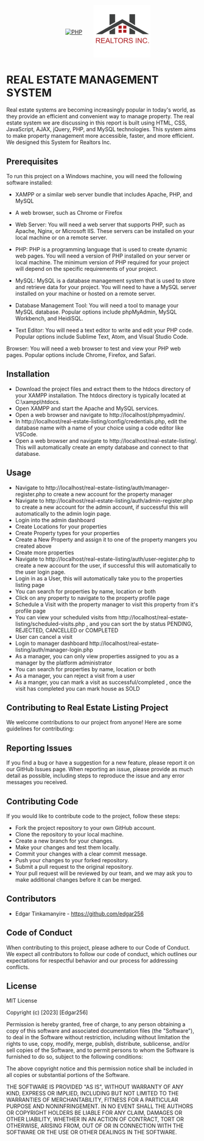 <div align="center" style="display: flex; align-items: center; justify-content: center;">
    <a href="https://php.net">
        <img
            alt="PHP"
            src="https://www.php.net/images/logos/new-php-logo.svg"
            width="150" 
            style="padding: 30px">   
    </a>
    <a href="https://php.net">
        <img
            alt=""
            src="https://raw.githubusercontent.com/Edgar256/real-estate-listing/master/images/logo.png"
            width="150">
    </a>
</div>

# REAL ESTATE MANAGEMENT SYSTEM
Real estate systems are becoming increasingly popular in today's world, as they provide an efficient and convenient way to manage property. The real estate system we are discussing in this report is built using HTML, CSS, JavaScript, AJAX, jQuery, PHP, and MySQL technologies. This system aims to make property management more accessible, faster, and more efficient. We designed this System for Realtors Inc.


## Prerequisites
To run this project on a Windows machine, you will need the following software installed:

- XAMPP or a similar web server bundle that includes Apache, PHP, and MySQL
- A web browser, such as Chrome or Firefox

- Web Server: You will need a web server that supports PHP, such as Apache, Nginx, or Microsoft IIS. These servers can be installed on your local machine or on a remote server.
- PHP: PHP is a programming language that is used to create dynamic web pages. You will need a version of PHP installed on your server or local machine. The minimum version of PHP required for your project will depend on the specific requirements of your project.
- MySQL: MySQL is a database management system that is used to store and retrieve data for your project. You will need to have a MySQL server installed on your machine or hosted on a remote server.
- Database Management Tool: You will need a tool to manage your MySQL database. Popular options include phpMyAdmin, MySQL Workbench, and HeidiSQL.
- Text Editor: You will need a text editor to write and edit your PHP code. Popular options include Sublime Text, Atom, and Visual Studio Code.

Browser: You will need a web browser to test and view your PHP web pages. Popular options include Chrome, Firefox, and Safari.

## Installation
- Download the project files and extract them to the htdocs directory of your XAMPP installation. The htdocs directory is typically located at C:\xampp\htdocs.
- Open XAMPP and start the Apache and MySQL services.
- Open a web browser and navigate to http://localhost/phpmyadmin/.
- In http://localhost/real-estate-listing/config/credentials.php, edit the database name with a name of your choice using a code editor like VSCode.
- Open a web browser and navigate to http://localhost/real-estate-listing/. This will automatically create an empty database and connect to that database.

## Usage
- Navigate to http://localhost/real-estate-listing/auth/manager-register.php to create a new account for the property manager
- Navigate to http://localhost/real-estate-listing/auth/admin-register.php to create a new account for the admin account, if successful this will automatically to the admin login page.
- Login into the admin dashboard
- Create Locations for your properties
- Create Property types for your properties
- Create a New Property and assign it to one of the property mangers you created above
- Create more properties
- Navigate to http://localhost/real-estate-listing/auth/user-register.php to create a new account for the user, if successful this will automatically to the user login page.
- Login in as a User, this will automatically take you to the properties listing page
- You can search for properties by name, location or both
- Click on any property to navigate to the property profile page
- Schedule a Visit with the property manager to visit this property from it's profile page
- You can view your scheduled visits from http://localhost/real-estate-listing/scheduled-visits.php , and you can sort the by status PENDING, REJECTED, CANCELLED or COMPLETED
- User can cancel a visit
- Login to manager dashboard http://localhost/real-estate-listing/auth/manager-login.php 
- As a manager, you can only view properties assigned to you as a manager by the platform administrator
- You can search for properties by name, location or both
- As a manager, you can reject a visit from a user 
- As a manger, you can mark a visit as successful/completed , once the visit has completed you can mark house as SOLD


## Contributing to Real Estate Listing Project

We welcome contributions to our project from anyone! Here are some guidelines for contributing:

## Reporting Issues
If you find a bug or have a suggestion for a new feature, please report it on our GitHub Issues page. When reporting an issue, please provide as much detail as possible, including steps to reproduce the issue and any error messages you received.

## Contributing Code
If you would like to contribute code to the project, follow these steps:

- Fork the project repository to your own GitHub account.
- Clone the repository to your local machine.
- Create a new branch for your changes.
- Make your changes and test them locally.
- Commit your changes with a clear commit message.
- Push your changes to your forked repository.
- Submit a pull request to the original repository.
- Your pull request will be reviewed by our team, and we may ask you to make additional changes before it can be merged.

## Contributors
- Edgar Tinkamanyire - https://github.com/edgar256

## Code of Conduct
When contributing to this project, please adhere to our Code of Conduct. We expect all contributors to follow our code of conduct, which outlines our expectations for respectful behavior and our process for addressing conflicts.

## License
MIT License

Copyright (c) [2023] [Edgar256]

Permission is hereby granted, free of charge, to any person obtaining a copy of this software and associated documentation files (the "Software"), to deal in the Software without restriction, including without limitation the rights to use, copy, modify, merge, publish, distribute, sublicense, and/or sell copies of the Software, and to permit persons to whom the Software is furnished to do so, subject to the following conditions:

The above copyright notice and this permission notice shall be included in all copies or substantial portions of the Software.

THE SOFTWARE IS PROVIDED "AS IS", WITHOUT WARRANTY OF ANY KIND, EXPRESS OR IMPLIED, INCLUDING BUT NOT LIMITED TO THE WARRANTIES OF MERCHANTABILITY, FITNESS FOR A PARTICULAR PURPOSE AND NONINFRINGEMENT. IN NO EVENT SHALL THE AUTHORS OR COPYRIGHT HOLDERS BE LIABLE FOR ANY CLAIM, DAMAGES OR OTHER LIABILITY, WHETHER IN AN ACTION OF CONTRACT, TORT OR OTHERWISE, ARISING FROM, OUT OF OR IN CONNECTION WITH THE SOFTWARE OR THE USE OR OTHER DEALINGS IN THE SOFTWARE.

